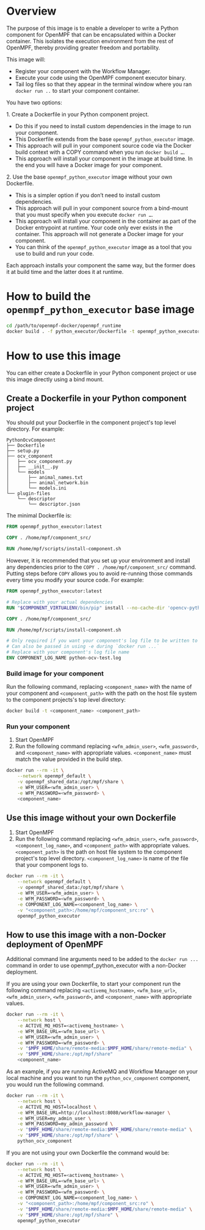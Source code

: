 Overview
==================
The purpose of this image is to enable a developer to write a Python component for OpenMPF that can be encapsulated 
within a Docker container. This isolates the execution environment from the rest of OpenMPF, 
thereby providing greater freedom and portability.

This image will:
 
- Register your component with the Workflow Manager.
- Execute your code using the OpenMPF component executor binary.
- Tail log files so that they appear in the terminal window where you ran `docker run ..` 
  to start your component container.

You have two options:
 
1\. Create a Dockerfile in your Python component project.
  - Do this if you need to install custom dependencies in the image to run your component.
  - This Dockerfile extends from the base `openmpf_python_executor` image.
  - This approach will pull in your component source code via the Docker build context 
    with a COPY command when you run `docker build …`.
  - This approach will install your component in the image at build time. 
    In the end you will have a Docker image for your component.
 
2\. Use the base `openmpf_python_executor` image without your own Dockerfile.
  - This is a simpler option if you don’t need to install custom dependencies.
  - This approach will pull in your component source from a bind-mount 
    that you must specify when you execute `docker run …`.
  - This approach will install your component in the container as part of the Docker entrypoint at runtime. 
    Your code only ever exists in the container. This approach will not generate a Docker image for your component.
  - You can think of the `openmpf_python_executor` image as a tool that you use to build and run your code.
 
Each approach installs your component the same way, 
but the former does it at build time and the latter does it at runtime.


How to build the `openmpf_python_executor` base image
======================================================
```bash
cd /path/to/openmpf-docker/openmpf_runtime
docker build . -f python_executor/Dockerfile -t openmpf_python_executor
```


How to use this image
===========================

You can either create a Dockerfile in your Python component project or use this image directly using a bind mount.

Create a Dockerfile in your Python component project
----------------------------
You should put your Dockerfile in the component project's top level directory. For example:
```
PythonOcvComponent
├── Dockerfile
├── setup.py
├── ocv_component
│   ├── ocv_component.py
│   ├── __init__.py
│   └── models
│       ├── animal_names.txt
│       ├── animal_network.bin
│       └── models.ini
└── plugin-files
    └── descriptor
        └── descriptor.json
```


The minimal Dockerfile is:
```dockerfile
FROM openmpf_python_executor:latest

COPY . /home/mpf/component_src/

RUN /home/mpf/scripts/install-component.sh
```

However, it is recommended that you set up your environment and install any dependencies prior to the 
`COPY . /home/mpf/component_src/` command. Putting steps before `COPY` allows you to avoid re-running those commands
every time you modify your source code. For example:
```dockerfile
FROM openmpf_python_executor:latest

# Replace with your actual dependencies
RUN "$COMPONENT_VIRTUALENV/bin/pip" install --no-cache-dir 'opencv-python>=3.3' 'tensorflow'

COPY . /home/mpf/component_src/

RUN /home/mpf/scripts/install-component.sh

# Only required if you want your component's log file to be written to stdout. 
# Can also be passed in using -e during `docker run ...`
# Replace with your component's log file name
ENV COMPONENT_LOG_NAME python-ocv-test.log
```


### Build image for your component
Run the following command, replacing `<component_name>` with the name of your component and `<component_path>` with the
path on the host file system to the component projects's top level directory:
```bash
docker build -t <component_name> <component_path>
```


### Run your component
1. Start OpenMPF
2. Run the following command replacing `<wfm_admin_user>`, `<wfm_password>`, and `<component_name>` 
   with appropriate values. `<component_name>` must match the value provided in the build step.
```bash
docker run --rm -it \
    --network openmpf_default \
    -v openmpf_shared_data:/opt/mpf/share \
    -e WFM_USER=<wfm_admin_user> \
    -e WFM_PASSWORD=<wfm_password> \
    <component_name>
```


Use this image without your own Dockerfile
---------------------------
1. Start OpenMPF 
2. Run the following command replacing `<wfm_admin_user>`, `<wfm_password>`, `<component_log_name>`, and 
   `<component_path>` with appropriate values. `<component_path>` is the path on host file system to the component 
   project's top level directory. `<component_log_name>` is name of the file that your component logs to.
```bash
docker run --rm -it \
    --network openmpf_default \
    -v openmpf_shared_data:/opt/mpf/share \
    -e WFM_USER=<wfm_admin_user> \
    -e WFM_PASSWORD=<wfm_password> \
    -e COMPONENT_LOG_NAME=<component_log_name> \
    -v "<component_path>:/home/mpf/component_src:ro" \
    openmpf_python_executor
```


How to use this image with a non-Docker deployment of OpenMPF
----------------------------------------------
Additional command line arguments need to be added to the `docker run ...` command in order to use 
openmpf_python_executor with a non-Docker deployment.

If you are using your own Dockerfile, to start your component run the following command replacing 
`<activemq_hostname>`, `<wfm_base_url>`, `<wfm_admin_user>`, `<wfm_password>`, and `<component_name>` with
appropriate values.
```bash
docker run --rm -it \
    --network host \
    -e ACTIVE_MQ_HOST=<activemq_hostname> \
    -e WFM_BASE_URL=<wfm_base_url> \
    -e WFM_USER=<wfm_admin_user> \
    -e WFM_PASSWORD=<wfm_password> \
    -v "$MPF_HOME/share/remote-media:$MPF_HOME/share/remote-media" \
    -v "$MPF_HOME/share:/opt/mpf/share"
    <component_name>
```
As an example, if you are running ActiveMQ and Workflow Manager on your local machine and you want to run the 
`python_ocv_component` component, you would run the following command.
```bash
docker run --rm -it \
    --network host \
    -e ACTIVE_MQ_HOST=localhost \
    -e WFM_BASE_URL=http://localhost:8080/workflow-manager \
    -e WFM_USER=my_admin_user \
    -e WFM_PASSWORD=my_admin_password \
    -v "$MPF_HOME/share/remote-media:$MPF_HOME/share/remote-media" \
    -v "$MPF_HOME/share:/opt/mpf/share" \
    python_ocv_component
```

If you are not using your own Dockerfile the command would be:
```bash
docker run --rm -it \
    --network host \
    -e ACTIVE_MQ_HOST=<activemq_hostname> \
    -e WFM_BASE_URL=<wfm_base_url> \
    -e WFM_USER=<wfm_admin_user> \
    -e WFM_PASSWORD=<wfm_password> \
    -e COMPONENT_LOG_NAME=<component_log_name> \
    -v "<component_path>:/home/mpf/component_src:ro" \
    -v "$MPF_HOME/share/remote-media:$MPF_HOME/share/remote-media" \
    -v "$MPF_HOME/share:/opt/mpf/share" \
    openmpf_python_executor
```
